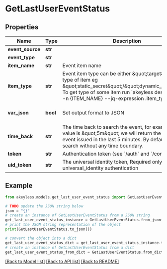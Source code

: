 # GetLastUserEventStatus


## Properties

Name | Type | Description | Notes
------------ | ------------- | ------------- | -------------
**event_source** | **str** |  | [optional] 
**event_type** | **str** |  | 
**item_name** | **str** | Event item name | 
**item_type** | **str** | Event item type can be either \&quot;target\&quot; or type of item eg \&quot;static_secret\&quot;/\&quot;dynamic_secret\&quot; To get type of some item run &#x60;akeyless describe-item -n {ITEM_NAME} --jq-expression .item_type&#x60; | 
**var_json** | **bool** | Set output format to JSON | [optional] [default to False]
**time_back** | **str** | The time back to search the event, for example if the value is \&quot;5m\&quot; we will return the last user event issued in the last 5 minutes. By default, we will search without any time boundary. | [optional] 
**token** | **str** | Authentication token (see &#x60;/auth&#x60; and &#x60;/configure&#x60;) | [optional] 
**uid_token** | **str** | The universal identity token, Required only for universal_identity authentication | [optional] 

## Example

```python
from akeyless.models.get_last_user_event_status import GetLastUserEventStatus

# TODO update the JSON string below
json = "{}"
# create an instance of GetLastUserEventStatus from a JSON string
get_last_user_event_status_instance = GetLastUserEventStatus.from_json(json)
# print the JSON string representation of the object
print(GetLastUserEventStatus.to_json())

# convert the object into a dict
get_last_user_event_status_dict = get_last_user_event_status_instance.to_dict()
# create an instance of GetLastUserEventStatus from a dict
get_last_user_event_status_from_dict = GetLastUserEventStatus.from_dict(get_last_user_event_status_dict)
```
[[Back to Model list]](../README.md#documentation-for-models) [[Back to API list]](../README.md#documentation-for-api-endpoints) [[Back to README]](../README.md)


